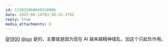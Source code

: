 ```yaml
---
id: 115025080049318906
date: 2025-08-14T03:50:33.370Z
reply: true
media_attachments: 0
---
```


[@1900](https://social.1900.live/@1900) [@jun](https://social.luzhaojun.com/@jun) 是的，主要就是因为现在 AI 越来越精神错乱，加这个只起负作用。

